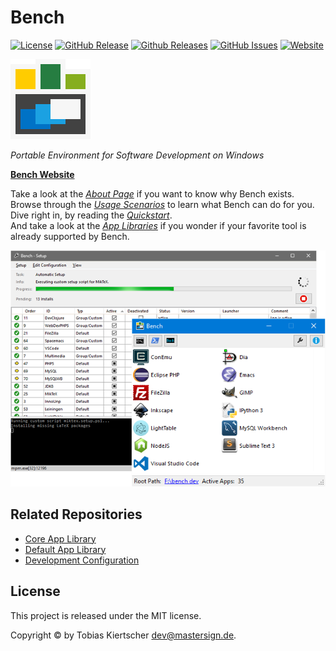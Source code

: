 # Bench

[![License][license-img]][license-url]
[![GitHub Release][release-img]][release-url]
[![Github Releases][downloads-img]][downloads-url]
[![GitHub Issues][issues-img]][issues-url]
[![Website][website-img]][bench-website]

[![Bench](docs/static/img/bench-logo.png)][bench-website]

_Portable Environment for Software Development on Windows_

[**Bench Website**][bench-website]

Take a look at the [_About Page_][About] if you want to know why Bench exists.  
Browse through the [_Usage Scenarios_][Scenarios] to learn what Bench can do for you.  
Dive right in, by reading the [_Quickstart_][Quickstart].  
And take a look at the [_App Libraries_][Apps] if you wonder if your favorite tool is already supported by Bench.

![Bench Dashboard](docs/static/img/teaser.png)

## Related Repositories

* [Core App Library](https://github.com/winbench/apps-core/)
* [Default App Library](https://github.com/winbench/apps-default/)
* [Development Configuration](https://github.com/winbench/config-dev)

## License

This project is released under the MIT license.

Copyright © by Tobias Kiertscher <dev@mastersign.de>.

[release-url]: https://github.com/winbench/bench/releases/latest/
[release-img]: https://img.shields.io/github/release/winbench/bench.svg?style=flat-square
[downloads-url]: https://github.com/winbench/bench/releases/latest/
[downloads-img]: https://img.shields.io/github/downloads/winbench/bench/total.svg?style=flat-square
[license-url]: https://github.com/winbench/bench/blob/master/LICENSE.md
[license-img]: https://img.shields.io/github/license/winbench/bench.svg?style=flat-square
[issues-url]: https://github.com/winbench/bench/issues
[issues-img]: https://img.shields.io/github/issues/winbench/bench.svg?style=flat-square
[website-img]: https://img.shields.io/website-up-down/http/winbench.github.io.svg?style=flat-square

[bench-website]: https://winbench.org "Bench Website"
[About]: https://winbench.org/about/
[Scenarios]: https://winbench.org/scenarios/
[Quickstart]: https://winbench.org/start/
[Apps]: https://winbench.org/apps/
